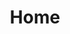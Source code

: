---
layout: page
title: Home
permalink: /
hero_title: Our mission
hero_text: We come together to build community, create green space, and grow food for the neighborhood. We are volunteer-run and neighborhood-supported, and we cultivate the Southend spirit.
hero_button:
  href: /about
  text: Learn more
sections:
  - id: volunteer
    title: We love our volunteers
    copy: Their passion, generosity, and grit are proof that real change starts with people who choose to show up.
    container_wrapper_width: wide
    media_wrapper_width: wide
    images:
      - src: /assets/images/site-wide/img17.webp
        alt: TBD
      - src: /assets/images/site-wide/img19.webp
        alt: TBD
      - src: /assets/images/site-wide/img20.webp
        alt: TBD
      - src: /assets/images/site-wide/img12.webp
        alt: TBD
    button:
      href: /jump
      text: Jump in

  - id: donors
    title: Together, We Thrive
    copy: Our donors and partners make it possible to sustain—and grow—a vibrant, shared space.
    container_wrapper_width: small
    media_wrapper_width: small
    images:
      - src: /assets/images/site-wide/img3.webp
        alt: TBD
      - src: /assets/images/site-wide/img7.webp
        alt: Betsy Ruhe, Beechmont Community Orchard Founder
      - src: /assets/images/site-wide/img22.webp
        alt: Louisville Grows Logo
    button:
      href: /support
      text: Join us

  - id: blog
    title: Read the Latest from the BCO Grows Blog
    container_wrapper_width: wide
    copy_wrapper_width: small
    media_wrapper_width: wide
    copy: Discover fresh recipes, cooking inspiration, and helpful tips for growing and gardening—all rooted in community and care. Our blog is full of ideas to help you dig in and grow with us.
    button:
      href: /blog
      text: Read more

  - id: contact-us
    title: Questions, comments, suggestions?
    container_wrapper_width: wide
    copy_wrapper_width: small
    media_wrapper_width: wide
    copy: We’re always eager to hear from our community! Whether you have an idea to share, a question about the orchard, or just want to drop us a line–we’re all ears. Your input helps us grow stronger, together.
    button:
      href: https://forms.gle/8x5LWC13sEhXippc8
      text: Holler at us
      target_blank: true
---